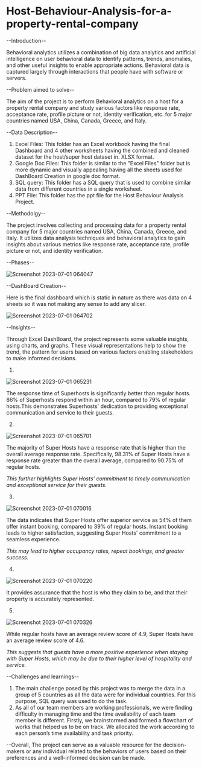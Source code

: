 # Host-Behaviour-Analysis-for-a-property-rental-company

--Introduction--

Behavioral analytics utilizes a combination of big data analytics and artificial intelligence on user behavioral data to identify patterns, trends, anomalies, and other useful insights to enable appropriate actions. Behavioral data is captured largely through interactions that people have with software or servers. 

--Problem aimed to solve--

The aim of the project is to perform Behavioral analytics on a host for a property rental company and study various factors like response rate, acceptance rate, profile picture or not, identity verification, etc. for 5 major countries named USA, China, Canada, Greece, and Italy.

--Data Description--

1. Excel Files: This folder has an Excel workbook having the final Dashboard and 4 other worksheets having the combined and cleaned dataset for the host/super host dataset in. XLSX format.
2. Google Doc Files: This folder is similar to the "Excel Files" folder but is more dynamic and visually appealing having all the sheets used for DashBoard Creation in google doc format.
3. SQL query: This folder has a SQL query that is used to combine similar data from different countries in a single worksheet.
4. PPT File: This folder has the ppt file for the Host Behaviour Analysis Project.

--Methodolgy--

The project involves collecting and processing data for a property rental company for 5 major countries named USA, China, Canada, Greece, and Italy. It utilizes data analysis techniques and behavioral analytics to gain insights about various metrics like response rate, acceptance rate, profile picture or not, and identity verification.

--Phases--

![Screenshot 2023-07-01 064047](https://github.com/Ashish23-Karn/Host-Behaviour-Analysis/assets/121361369/af78f6b9-2d75-4097-8e4e-4c758e15c844)

--DashBoard Creation--

Here is the final dashboard which is static in nature as there was data on 4 sheets so it was not making any sense to add any slicer.

![Screenshot 2023-07-01 064702](https://github.com/Ashish23-Karn/Host-Behaviour-Analysis/assets/121361369/fda82ffb-aa70-42b7-9884-c5c5d4875db8)

--Insights--

Through Excel DashBoard, the project represents some valuable insights, using charts, and graphs. These visual representations help to show the trend, the pattern for users based on various factors enabling stakeholders to make informed decisions.

1.
![Screenshot 2023-07-01 065231](https://github.com/Ashish23-Karn/Host-Behaviour-Analysis/assets/121361369/ce9cac85-28ee-41a3-90db-6c5e0cad5133)

The response time of Superhosts is significantly better than regular hosts. 86% of Superhosts respond within an hour, compared to 79% of regular hosts.This demonstrates Superhosts' dedication to providing exceptional communication and service to their guests.

2.
![Screenshot 2023-07-01 065701](https://github.com/Ashish23-Karn/Host-Behaviour-Analysis/assets/121361369/2401dae5-b701-4655-b212-06732395f48a)

The majority of Super Hosts have a response rate that is higher than the overall average response rate.
Specifically, 98.31% of Super Hosts have a response rate greater than the overall average, compared to 90.75% of regular hosts.

*This further highlights Super Hosts' commitment to timely communication and exceptional service for their guests.*

3.
![Screenshot 2023-07-01 070016](https://github.com/Ashish23-Karn/Host-Behaviour-Analysis/assets/121361369/52a43483-6d5e-4519-93e8-4e5d23e876bd)

The data indicates that Super Hosts offer superior service as 54% of them offer instant booking, compared to 39% of regular hosts.
Instant booking leads to higher satisfaction, suggesting Super Hosts' commitment to a seamless experience.

*This may lead to higher occupancy rates, repeat bookings, and greater success.*

4.
![Screenshot 2023-07-01 070220](https://github.com/Ashish23-Karn/Host-Behaviour-Analysis/assets/121361369/cea62b3c-4535-44bf-a51c-5cd634ac2aad)

It provides assurance that the host is who they claim to be, and that their property is accurately represented.

5.
![Screenshot 2023-07-01 070326](https://github.com/Ashish23-Karn/Host-Behaviour-Analysis/assets/121361369/68533ea2-682a-4825-ba57-51b6960df9b7)

While regular hosts have an average review score of 4.9, Super Hosts have an average review score of 4.6.

*This suggests that guests have a more positive experience when staying with Super Hosts, which may be due to their higher level of hospitality and service.*

--Challenges and learnings--

1. The main challenge posed by this project was to merge the data in a group of 5 countries as all the data were for individual countries. For this purpose, SQL query was used to do the task.
2. As all of our team members are working professionals, we were finding difficulty in managing time and the time availability of each team member is different. Firstly, we brainstormed and formed a flowchart of works that helped us to be on track. We allocated the work according to each person’s time availability and task priority.

--Overall, The project can serve as a valuable resource for the decision-makers or any individual related to the behaviors of users based on their preferences and a well-informed decision can be made.
